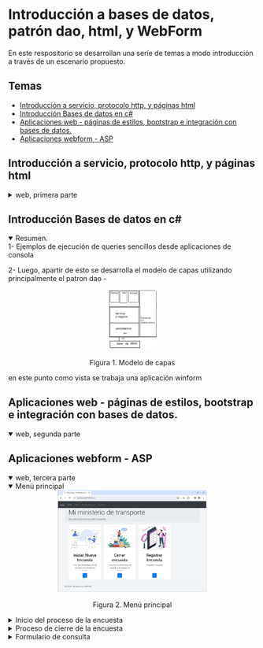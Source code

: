 # Introducción a bases de datos, patrón dao, html, y WebForm

En este respositorio se desarrollan una seríe de temas a modo introducción a través de un escenario propuesto.


## Temas
* [Introducción a servicio, protocolo http, y páginas html](# 'Introducción a servicio, protocolo http, y páginas html')
* [Introducción Bases de datos en c#](# 'Introducción Bases de datos en c#')
* [Aplicaciones web - páginas de estilos, bootstrap e integración con bases de datos.](# 'Aplicaciones web - páginas de estilos, bootstrap e integración con bases de datos.')
* [Aplicaciones webform - ASP](# 'Aplicaciones webform - ASP')

## Introducción a servicio, protocolo http, y páginas html
<details>
        <summary>web, primera parte</summary>
        Para eso se construye un pequeño servicio para ver como se forman las consultas (request) y respuestas (response) http, el hilo que atiende estas consultas, y que elementos html intervienen.
</details>

## Introducción Bases de datos en c#
<details open>
        <summary>Resumen.</summary>
1- Ejemplos de ejecución de queries sencillos desde aplicaciones de consola
        
2- Luego, apartir de esto se desarrolla el modelo de capas utilizando principalmente el patron dao -
        
<div align="center">
        <img style="width:20%;" src="ImplementacionBaseDatos/docs/modelo_de_capas.png"/>
        <p>Figura 1. Modelo de capas </p>                  
</div>
                
en este punto como vista se trabaja una aplicación winform
</details>                

## Aplicaciones web - páginas de estilos, bootstrap e integración con bases de datos.

<details open>
        <summary>web, segunda parte</summary>
</details>

## Aplicaciones webform - ASP

<details open>
        <summary>web, tercera parte</summary>
        
<details open>
        <summary>Menú principal</summary>
        
<div align="center">
        <img style="width:60%;" src="ServicioWebASP/ServicioEncuestasASP/docs/pantallazo_menu.jpg"/>
        <p>Figura 2. Menú principal </p>
</div>
</details>

<details>
<summary>Inicio del proceso de la encuesta</summary>

<div align="center">
        <img style="width:60%;" src="ServicioWebASP/ServicioWebASP/docs/pantallazo_inicio_encuesta.jpg"/>
        <p>Figura 2. Menú de inicio de la encuesta</p>
</div>

</details>

<details>
<summary>Proceso de cierre de la encuesta</summary>

<div align="center">
        <img style="width:60%;" src="ServicioWebASP/ServicioEncuestasASP/docs/pantallazo_formulario_encuesta.jpg"/>
        <p>Figura 3. Formulario para la consulta al usuario.</p>
</div>

<div align="center">
        <img style="width:60%;" src="ServicioWebASP/ServicioEncuestasASP/docs/pantallazo_resultados.jpg"/>
        <p>Figura 4. Formulario de resultados.</p>
</div>
  
</details>

<details>
<summary>Formulario de consulta</summary>

<div align="center">
        <img style="width:60%;" src="ServicioWebASP/ServicioWebASP/docs/pantallazo_formulario_encuesta.jpg"/>
        <p>Figura 5. Formulario para la consulta al usuario.</p>
</div>

<div align="center">
        <img style="width:60%;" src="ServicioWebASP/ServicioEncuestasASP/docs/pantallazo_formulario_encuesta-validación.jpg"/>
        <p>Figura 6. Formulario para la consulta al usuario- viendo los validadores.</p>
</div>
 
</details>
</details>
